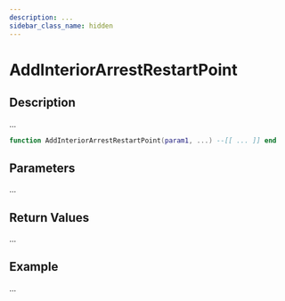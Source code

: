 ```yaml
---
description: ...
sidebar_class_name: hidden
---
```


# AddInteriorArrestRestartPoint

## Description

...

```lua
function AddInteriorArrestRestartPoint(param1, ...) --[[ ... ]] end
```

## Parameters

...

## Return Values

...

## Example

...

